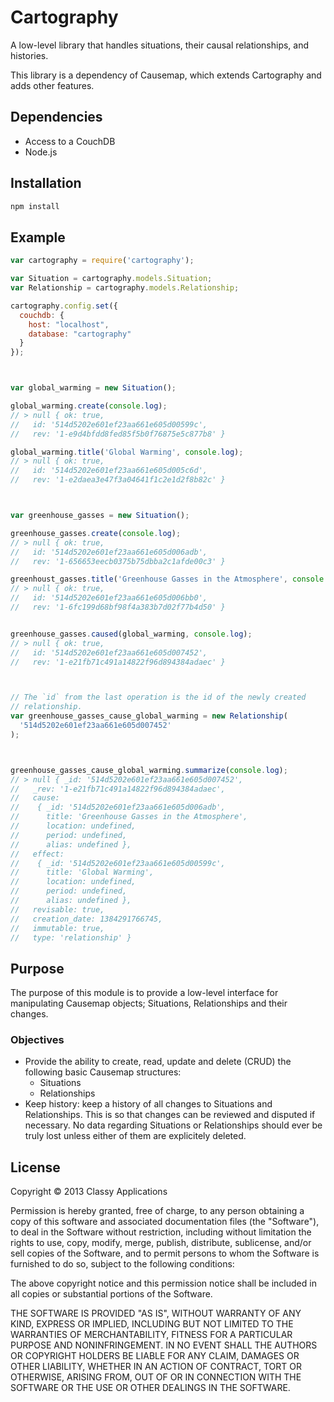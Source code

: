 Cartography
===============================================================================

A low-level library that handles situations, their causal relationships, and
histories.

This library is a dependency of Causemap, which extends Cartography and adds
other features.



Dependencies
-------------------------------------------------------------------------------

- Access to a CouchDB
- Node.js



Installation
-------------------------------------------------------------------------------

```bash
npm install
```



Example
-------------------------------------------------------------------------------

```javascript
var cartography = require('cartography');

var Situation = cartography.models.Situation;
var Relationship = cartography.models.Relationship;

cartography.config.set({
  couchdb: {
    host: "localhost",
    database: "cartography"
  }
});



var global_warming = new Situation();

global_warming.create(console.log);
// > null { ok: true,
//   id: '514d5202e601ef23aa661e605d00599c',
//   rev: '1-e9d4bfdd8fed85f5b0f76875e5c877b8' }

global_warming.title('Global Warming', console.log);
// > null { ok: true,
//   id: '514d5202e601ef23aa661e605d005c6d',
//   rev: '1-e2daea3e47f3a04641f1c2e1d2f8b82c' }



var greenhouse_gasses = new Situation();

greenhouse_gasses.create(console.log);
// > null { ok: true,
//   id: '514d5202e601ef23aa661e605d006adb',
//   rev: '1-656653eecb0375b75dbba2c1afde00c3' }

greenhoust_gasses.title('Greenhouse Gasses in the Atmosphere', console.log);
// > null { ok: true,
//   id: '514d5202e601ef23aa661e605d006bb0',
//   rev: '1-6fc199d68bf98f4a383b7d02f77b4d50' }


greenhouse_gasses.caused(global_warming, console.log);
// > null { ok: true,
//   id: '514d5202e601ef23aa661e605d007452',
//   rev: '1-e21fb71c491a14822f96d894384adaec' }



// The `id` from the last operation is the id of the newly created
// relationship.
var greenhouse_gasses_cause_global_warming = new Relationship(
  '514d5202e601ef23aa661e605d007452'
);



greenhouse_gasses_cause_global_warming.summarize(console.log);
// > null { _id: '514d5202e601ef23aa661e605d007452',
//   _rev: '1-e21fb71c491a14822f96d894384adaec',
//   cause:
//    { _id: '514d5202e601ef23aa661e605d006adb',
//      title: 'Greenhouse Gasses in the Atmosphere',
//      location: undefined,
//      period: undefined,
//      alias: undefined },
//   effect:
//    { _id: '514d5202e601ef23aa661e605d00599c',
//      title: 'Global Warming',
//      location: undefined,
//      period: undefined,
//      alias: undefined },
//   revisable: true,
//   creation_date: 1384291766745,
//   immutable: true,
//   type: 'relationship' }

```



Purpose
-------------------------------------------------------------------------------

The purpose of this module is to provide a low-level interface for manipulating
Causemap objects; Situations, Relationships and their changes.


### Objectives

- Provide the ability to create, read, update and delete (CRUD) the following
  basic Causemap structures:
    - Situations
    - Relationships
- Keep history: keep a history of all changes to Situations and Relationships.
  This is so that changes can be reviewed and disputed if necessary. No data
  regarding Situations or Relationships should ever be truly lost unless either
  of them are explicitely deleted.



License
-------------------------------------------------------------------------------

Copyright © 2013 Classy Applications

Permission is hereby granted, free of charge, to any person obtaining a copy of
this software and associated documentation files (the "Software"), to deal in
the Software without restriction, including without limitation the rights to
use, copy, modify, merge, publish, distribute, sublicense, and/or sell copies
of the Software, and to permit persons to whom the Software is furnished to do
so, subject to the following conditions:

The above copyright notice and this permission notice shall be included in all
copies or substantial portions of the Software.

THE SOFTWARE IS PROVIDED "AS IS", WITHOUT WARRANTY OF ANY KIND, EXPRESS OR
IMPLIED, INCLUDING BUT NOT LIMITED TO THE WARRANTIES OF MERCHANTABILITY,
FITNESS FOR A PARTICULAR PURPOSE AND NONINFRINGEMENT. IN NO EVENT SHALL THE
AUTHORS OR COPYRIGHT HOLDERS BE LIABLE FOR ANY CLAIM, DAMAGES OR OTHER
LIABILITY, WHETHER IN AN ACTION OF CONTRACT, TORT OR OTHERWISE, ARISING FROM,
OUT OF OR IN CONNECTION WITH THE SOFTWARE OR THE USE OR OTHER DEALINGS IN THE
SOFTWARE.
